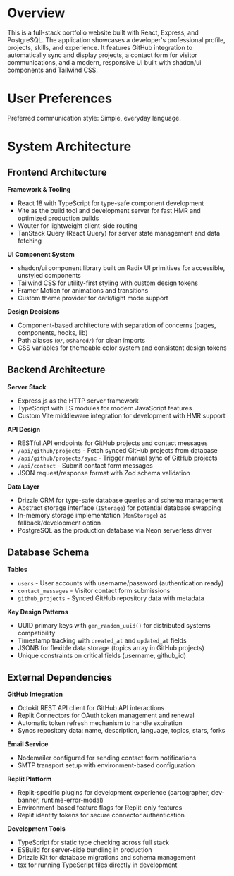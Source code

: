 # Overview

This is a full-stack portfolio website built with React, Express, and PostgreSQL. The application showcases a developer's professional profile, projects, skills, and experience. It features GitHub integration to automatically sync and display projects, a contact form for visitor communications, and a modern, responsive UI built with shadcn/ui components and Tailwind CSS.

# User Preferences

Preferred communication style: Simple, everyday language.

# System Architecture

## Frontend Architecture

**Framework & Tooling**
- React 18 with TypeScript for type-safe component development
- Vite as the build tool and development server for fast HMR and optimized production builds
- Wouter for lightweight client-side routing
- TanStack Query (React Query) for server state management and data fetching

**UI Component System**
- shadcn/ui component library built on Radix UI primitives for accessible, unstyled components
- Tailwind CSS for utility-first styling with custom design tokens
- Framer Motion for animations and transitions
- Custom theme provider for dark/light mode support

**Design Decisions**
- Component-based architecture with separation of concerns (pages, components, hooks, lib)
- Path aliases (`@/`, `@shared/`) for clean imports
- CSS variables for themeable color system and consistent design tokens

## Backend Architecture

**Server Stack**
- Express.js as the HTTP server framework
- TypeScript with ES modules for modern JavaScript features
- Custom Vite middleware integration for development with HMR support

**API Design**
- RESTful API endpoints for GitHub projects and contact messages
- `/api/github/projects` - Fetch synced GitHub projects from database
- `/api/github/projects/sync` - Trigger manual sync of GitHub projects
- `/api/contact` - Submit contact form messages
- JSON request/response format with Zod schema validation

**Data Layer**
- Drizzle ORM for type-safe database queries and schema management
- Abstract storage interface (`IStorage`) for potential database swapping
- In-memory storage implementation (`MemStorage`) as fallback/development option
- PostgreSQL as the production database via Neon serverless driver

## Database Schema

**Tables**
- `users` - User accounts with username/password (authentication ready)
- `contact_messages` - Visitor contact form submissions
- `github_projects` - Synced GitHub repository data with metadata

**Key Design Patterns**
- UUID primary keys with `gen_random_uuid()` for distributed systems compatibility
- Timestamp tracking with `created_at` and `updated_at` fields
- JSONB for flexible data storage (topics array in GitHub projects)
- Unique constraints on critical fields (username, github_id)

## External Dependencies

**GitHub Integration**
- Octokit REST API client for GitHub API interactions
- Replit Connectors for OAuth token management and renewal
- Automatic token refresh mechanism to handle expiration
- Syncs repository data: name, description, language, topics, stars, forks

**Email Service**
- Nodemailer configured for sending contact form notifications
- SMTP transport setup with environment-based configuration

**Replit Platform**
- Replit-specific plugins for development experience (cartographer, dev-banner, runtime-error-modal)
- Environment-based feature flags for Replit-only features
- Replit identity tokens for secure connector authentication

**Development Tools**
- TypeScript for static type checking across full stack
- ESBuild for server-side bundling in production
- Drizzle Kit for database migrations and schema management
- tsx for running TypeScript files directly in development